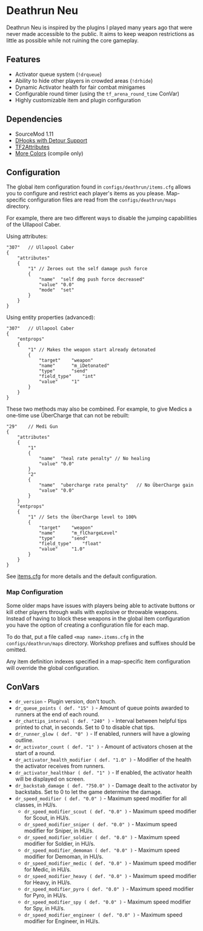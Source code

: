 # Deathrun Neu

Deathrun Neu is inspired by the plugins I played many years ago that were never made accessible to the public.
It aims to keep weapon restrictions as little as possible while not ruining the core gameplay.

## Features

* Activator queue system (`!drqueue`)
* Ability to hide other players in crowded areas (`!drhide`)
* Dynamic Activator health for fair combat minigames
* Configurable round timer (using the `tf_arena_round_time` ConVar)
* Highly customizable item and plugin configuration

## Dependencies

* SourceMod 1.11
* [DHooks with Detour Support](https://forums.alliedmods.net/showpost.php?p=2588686&postcount=589)
* [TF2Attributes](https://forums.alliedmods.net/showthread.php?t=210221)
* [More Colors](https://forums.alliedmods.net/showthread.php?t=185016) (compile only)

## Configuration

The global item configuration found in `configs/deathrun/items.cfg` allows you to configure and restrict each player's
items as you please. Map-specific configuration files are read from the `configs/deathrun/maps` directory.

For example, there are two different ways to disable the jumping capabilities of the Ullapool Caber.

Using attributes:

```
"307"	// Ullapool Caber
{
	"attributes"
	{
		"1"	// Zeroes out the self damage push force
		{
			"name"	"self dmg push force decreased"
			"value"	"0.0"
			"mode"	"set"
		}
	}
}
```

Using entity properties (advanced):

```
"307"	// Ullapool Caber
{
	"entprops"
	{
		"1"	// Makes the weapon start already detonated
		{
			"target"	"weapon"
			"name"		"m_iDetonated"
			"type"		"send"
			"field_type"	"int"
			"value"		"1"
		}
	}
}
```

These two methods may also be combined. For example, to give Medics a one-time use ÜberCharge that can not be rebuilt:

```
"29"	// Medi Gun
{
	"attributes"
	{
		"1"
		{
			"name"	"heal rate penalty"	// No healing
			"value"	"0.0"
		}
		"2"
		{
			"name"	"ubercharge rate penalty"	// No ÜberCharge gain
			"value"	"0.0"
		}
	}
	"entprops"
	{
		"1"	// Sets the ÜberCharge level to 100%
		{
			"target"	"weapon"
			"name"		"m_flChargeLevel"
			"type"		"send"
			"field_type"	"float"
			"value"		"1.0"
		}
	}
}
```

See [items.cfg](/addons/sourcemod/configs/deathrun/items.cfg) for more details and the default configuration.

### Map Configuration

Some older maps have issues with players being able to activate buttons or kill other players through walls with
explosive or throwable weapons. Instead of having to block these weapons in the global item configuration you have the
option of creating a configuration file for each map.

To do that, put a file called `<map name>.items.cfg` in the `configs/deathrun/maps` directory. Workshop prefixes and
suffixes should be omitted.

Any item definition indexes specified in a map-specific item configuration will override the global configuration.

## ConVars

- `dr_version` - Plugin version, don't touch.
- `dr_queue_points ( def. "15" )` - Amount of queue points awarded to runners at the end of each round.
- `dr_chattips_interval ( def. "240" )` - Interval between helpful tips printed to chat, in seconds. Set to 0 to disable
  chat tips.
- `dr_runner_glow ( def. "0" )` - If enabled, runners will have a glowing outline.
- `dr_activator_count ( def. "1" )` - Amount of activators chosen at the start of a round.
- `dr_activator_health_modifier ( def. "1.0" )` - Modifier of the health the activator receives from runners.
- `dr_activator_healthbar ( def. "1" )` - If enabled, the activator health will be displayed on screen.
- `dr_backstab_damage ( def. "750.0" )` - Damage dealt to the activator by backstabs. Set to 0 to let the game determine the damage.
- `dr_speed_modifier ( def. "0.0" )` - Maximum speed modifier for all classes, in HU/s.
    - `dr_speed_modifier_scout ( def. "0.0" )` - Maximum speed modifier for Scout, in HU/s.
    - `dr_speed_modifier_sniper ( def. "0.0" )` - Maximum speed modifier for Sniper, in HU/s.
    - `dr_speed_modifier_soldier ( def. "0.0" )` - Maximum speed modifier for Soldier, in HU/s.
    - `dr_speed_modifier_demoman ( def. "0.0" )` - Maximum speed modifier for Demoman, in HU/s.
    - `dr_speed_modifier_medic ( def. "0.0" )` - Maximum speed modifier for Medic, in HU/s.
    - `dr_speed_modifier_heavy ( def. "0.0" )` - Maximum speed modifier for Heavy, in HU/s.
    - `dr_speed_modifier_pyro ( def. "0.0" )` - Maximum speed modifier for Pyro, in HU/s.
    - `dr_speed_modifier_spy ( def. "0.0" )` - Maximum speed modifier for Spy, in HU/s.
    - `dr_speed_modifier_engineer ( def. "0.0" )` - Maximum speed modifier for Engineer, in HU/s.
